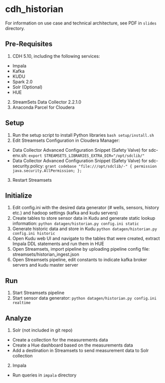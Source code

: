 # cdh_historian
For information on use case and technical architecture, see PDF in ```slides``` directory. 

## Pre-Requisites
1. CDH 5.10, including the following services:
 * Impala
 * Kafka
 * KUDU
 * Spark 2.0
 * Solr (Optional)
 * HUE
2. StreamSets Data Collector 2.2.1.0
3. Anaconda Parcel for Cloudera

## Setup
1. Run the setup script to install Python libraries
```bash setup/install.sh```
2. Edit Streamsets Configuration in Cloudera Manager:
 * Data Collector Advanced Configuration Snippet (Safety Valve) for sdc-env.sh:
```export STREAMSETS_LIBRARIES_EXTRA_DIR="/opt/sdclib/"```
 * Data Collector Advanced Configuration Snippet (Safety Valve) for sdc-security.policy:
```grant codebase "file:///opt/sdclib/-" { permission java.security.AllPermission; };```
3. Restart Streamsets

## Initialize
1. Edit config.ini with the desired data generator (# wells, sensors, history etc.) and hadoop settings (kafka and kudu servers)
2. Create tables to store sensor data in Kudu and generate static lookup information:
```python datagen/historian.py config.ini static```
3. Generate historic data and store in Kudu
```python datagen/historian.py config.ini historic```
4. Open Kudu web UI and navigate to the tables that were created, extract Impala DDL statements and run them in HUE
5. Open Streamsets, import pipeline by uploading pipeline config file: streamsets/historian_ingest.json
6. Open Streamsets pipeline, edit constants to indicate kafka broker servers and kudu master server

## Run
1. Start Streamsets pipeline
2. Start sensor data generator:
```python datagen/historian.py config.ini realtime```

## Analyze
1. Solr (not included in git repo)
 * Create a collection for the measurements data
 * Create a Hue dashboard based on the measurements data
 * Add a destination in Streamsets to send measurement data to Solr collection
2. Impala
 * Run queries in ```impala``` directory
